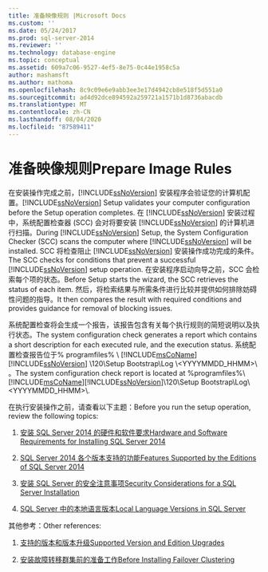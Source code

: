 ```yaml
---
title: 准备映像规则 |Microsoft Docs
ms.custom: ''
ms.date: 05/24/2017
ms.prod: sql-server-2014
ms.reviewer: ''
ms.technology: database-engine
ms.topic: conceptual
ms.assetid: 609a7c06-9527-4ef5-8e75-0c44e1958c5a
author: mashamsft
ms.author: mathoma
ms.openlocfilehash: 8c9c09e6e9abb3ee3e17d4942cb8e518f5d551a0
ms.sourcegitcommit: ad4d92dce894592a259721a1571b1d8736abacdb
ms.translationtype: MT
ms.contentlocale: zh-CN
ms.lasthandoff: 08/04/2020
ms.locfileid: "87589411"
---
```

# <a name="prepare-image-rules"></a><span data-ttu-id="980c7-102">准备映像规则</span><span class="sxs-lookup"><span data-stu-id="980c7-102">Prepare Image Rules</span></span>
  <span data-ttu-id="980c7-103">在安装操作完成之前，[!INCLUDE[ssNoVersion](../../includes/ssnoversion-md.md)] 安装程序会验证您的计算机配置。</span><span class="sxs-lookup"><span data-stu-id="980c7-103">[!INCLUDE[ssNoVersion](../../includes/ssnoversion-md.md)] Setup validates your computer configuration before the Setup operation completes.</span></span> <span data-ttu-id="980c7-104">在 [!INCLUDE[ssNoVersion](../../includes/ssnoversion-md.md)] 安装过程中，系统配置检查器 (SCC) 会对将要安装 [!INCLUDE[ssNoVersion](../../includes/ssnoversion-md.md)] 的计算机进行扫描。</span><span class="sxs-lookup"><span data-stu-id="980c7-104">During [!INCLUDE[ssNoVersion](../../includes/ssnoversion-md.md)] Setup, the System Configuration Checker (SCC) scans the computer where [!INCLUDE[ssNoVersion](../../includes/ssnoversion-md.md)] will be installed.</span></span> <span data-ttu-id="980c7-105">SCC 将检查阻止 [!INCLUDE[ssNoVersion](../../includes/ssnoversion-md.md)] 安装操作成功完成的条件。</span><span class="sxs-lookup"><span data-stu-id="980c7-105">The SCC checks for conditions that prevent a successful [!INCLUDE[ssNoVersion](../../includes/ssnoversion-md.md)] setup operation.</span></span> <span data-ttu-id="980c7-106">在安装程序启动向导之前，SCC 会检索每个项的状态。</span><span class="sxs-lookup"><span data-stu-id="980c7-106">Before Setup starts the wizard, the SCC retrieves the status of each item.</span></span> <span data-ttu-id="980c7-107">然后，将检索结果与所需条件进行比较并提供如何排除妨碍性问题的指导。</span><span class="sxs-lookup"><span data-stu-id="980c7-107">It then compares the result with required conditions and provides guidance for removal of blocking issues.</span></span>  
  
 <span data-ttu-id="980c7-108">系统配置检查将会生成一个报告，该报告包含有关每个执行规则的简短说明以及执行状态。</span><span class="sxs-lookup"><span data-stu-id="980c7-108">The system configuration check generates a report which contains a short description for each executed rule, and the execution status.</span></span> <span data-ttu-id="980c7-109">系统配置检查报告位于% programfiles% \\ [!INCLUDE[msCoName](../../includes/msconame-md.md)] [!INCLUDE[ssNoVersion](../../includes/ssnoversion-md.md)] \120\Setup Bootstrap\Log \\<YYYYMMDD_HHMM>\\ 。</span><span class="sxs-lookup"><span data-stu-id="980c7-109">The system configuration check report is located at %programfiles%\\[!INCLUDE[msCoName](../../includes/msconame-md.md)][!INCLUDE[ssNoVersion](../../includes/ssnoversion-md.md)]\120\Setup Bootstrap\Log\\<YYYYMMDD_HHMM>\\.</span></span>  
  
 <span data-ttu-id="980c7-110">在执行安装操作之前，请查看以下主题：</span><span class="sxs-lookup"><span data-stu-id="980c7-110">Before you run the setup operation, review the following topics:</span></span>  
  
1.  [<span data-ttu-id="980c7-111">安装 SQL Server 2014 的硬件和软件要求</span><span class="sxs-lookup"><span data-stu-id="980c7-111">Hardware and Software Requirements for Installing SQL Server 2014</span></span>](hardware-and-software-requirements-for-installing-sql-server.md)  
  
2.  [<span data-ttu-id="980c7-112">SQL Server 2014 各个版本支持的功能</span><span class="sxs-lookup"><span data-stu-id="980c7-112">Features Supported by the Editions of SQL Server 2014</span></span>](../../../2014/getting-started/features-supported-by-the-editions-of-sql-server-2014.md)  
  
3.  [<span data-ttu-id="980c7-113">安装 SQL Server 的安全注意事项</span><span class="sxs-lookup"><span data-stu-id="980c7-113">Security Considerations for a SQL Server Installation</span></span>](../../../2014/sql-server/install/security-considerations-for-a-sql-server-installation.md)  
  
4.  [<span data-ttu-id="980c7-114">SQL Server 中的本地语言版本</span><span class="sxs-lookup"><span data-stu-id="980c7-114">Local Language Versions in SQL Server</span></span>](../../../2014/sql-server/install/local-language-versions-in-sql-server.md)  
  
 <span data-ttu-id="980c7-115">其他参考：</span><span class="sxs-lookup"><span data-stu-id="980c7-115">Other references:</span></span>  
  
1.  [<span data-ttu-id="980c7-116">支持的版本和版本升级</span><span class="sxs-lookup"><span data-stu-id="980c7-116">Supported Version and Edition Upgrades</span></span>](../../database-engine/install-windows/supported-version-and-edition-upgrades.md)  
  
2.  [<span data-ttu-id="980c7-117">安装故障转移群集前的准备工作</span><span class="sxs-lookup"><span data-stu-id="980c7-117">Before Installing Failover Clustering</span></span>](../failover-clusters/install/before-installing-failover-clustering.md)  
  
  
